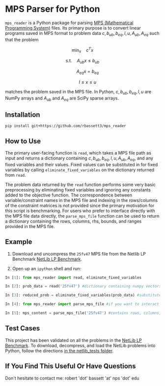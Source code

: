 # MPS Parser for Python

`mps_reader` is a Python package for parsing [MPS (Mathematical Programming System)](https://en.wikipedia.org/wiki/MPS_(format)) files. Its primary purpose is to convert linear programs saved in MPS format to problem data $c, b_{ub}, b_{eq}, l, u, A_{ub}, A_{eq}$ such that the problem

$$\min_{x} \quad c^{T} x$$

$$\text{s.t.} \quad A_{ub} x \leq b_{ub}$$

$$\quad \quad A_{eq} x = b_{eq}$$

$$\quad \quad l \leq x \leq u$$

matches the problem saved in the MPS file. In Python, $c, b_{ub}, b_{eq}, l, u$ are NumPy arrays and $A_{ub}$ and $A_{eq}$ are SciPy sparse arrays.

## Installation

```
pip install git+https://github.com/rbassett3/mps_reader

```

## How to Use

The primary user-facing function is `read`, which takes a MPS file path as input and returns a dictionary containing $c, b_{ub}, b_{eq}, l, u, A_{ub}, A_{eq}$, and any fixed variables and their values. Fixed values can be substituted in for fixed variables by calling `eliminate_fixed_variables` on the dictionary returned from `read`.

The problem data returned by the `read` function performs some very basic preprocessing by eliminating fixed variables and ignoring any constants added to the objective function. The correspondence between variable/constraint names in the MPS file and indexing in the rows/columns of the constraint matrices is not provided since the primary motivation for this script is benchmarking. For users who prefer to interface directly with the MPS file data directly, the `parse_mps_file` function can be used to return a dictionary containing the rows, columns, rhs, bounds, and ranges provided in the MPS file.

## Example

1. Download and uncompress the `25fv47` MPS file from the Netlib LP Benchmark [NetLib LP Benchmark](https://netlib.org/lp/data/index.html).

2. Open up an `ipython` shell and run:

```python
In [1]: from mps_reader import read, eliminate_fixed_variables

In [2]: prob_data = read('25fv47') #dictionary containing numpy vectors and sparse mats

In [3]: reduced_prob = eliminate_fixed_variables(prob_data) #substitute fixed values for fixed variables

In [4]: from mps_reader import parse_mps_file #if you want to interact with MPS content directly

In [5]: mps_content = parse_mps_file('25fv47') #contains rows, columns, rhs, bounds, and ranges from MPS file
```

## Test Cases

This project has been validated on all the problems in the [NetLib LP Benchmark](https://netlib.org/lp/data/index.html). To download, decompress, and load the NetLib problems into Python, follow the directions [in the netlib_tests folder](https://github.com/rbassett3/mps_reader/tree/master/netlib_tests).

## If You Find This Useful Or Have Questions

Don't hesitate to contact me: robert 'dot' bassett 'at' nps 'dot' edu

